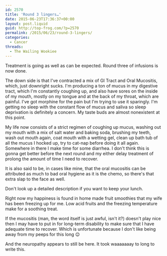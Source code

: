 ```yaml
---
id: 2570
title: 'Round 3 lingers…'
date: 2015-06-23T17:36:37+00:00
layout: post.liquid
guid: http://top-frog.com/?p=2570
permalink: /2015/06/23/round-3-lingers/
categories:
  - Cancer
threads:
  - The Wailing Wookiee
---
```

Treatment is going as well as can be expected. Round three of infusions is now done. 

The down side is that I've contracted a mix of GI Tract and Oral Mucositis, which, just downright sucks. I'm producing a ton of mucus in my digestive tract, which I'm constantly coughing up, and also have sores on the inside of my mouth, mostly on my tongue and at the back of my throat, which are painful. I've got morphine for the pain but I'm trying to use it sparingly. I'm getting no sleep with the constant flow of mucus and saliva so sleep deprivation is definitely a concern. My taste buds are almost nonexistent at this point.

My life now consists of a strict regimen of coughing up mucus, washing out my mouth with a mix of salt water and baking soda, brushing my teeth, wash out mouth again, coat mouth with a wetting gel, clean up bath tub of all the mucus I hocked up, try to cat-nap before doing it all again. Somewhere in there I make time for some diarrhea. I don't think this is gonna get better before the next round and my either delay treatment of prolong the amount of time I need to recover.

It is also said to be, in cases like mine, that the oral mucositis can be attributed as much to bad oral hygiene as it is the chemo, so there's that extra slap to the face as well.

Don't look up a detailed description if you want to keep your lunch.

Right now my happiness is found in home made fruit smoothies that my wife has been freezing up for me. Low acid fruits and the freezing temperature make for a soothing treat. 

If the mucositis (man, the word itself is just awful, isn't it?) doesn't play nice then I may have to put in for long-term disability to make sure that I have adequate time to recover. Which is unfortunate because I don't like being away from my peeps for this long 😉

And the neuropathy appears to still be here. It took waaaaaaay to long to write this.
